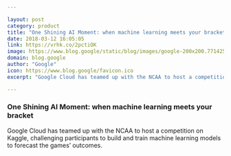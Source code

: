```yaml
---

layout: post
category: product
title: "One Shining AI Moment: when machine learning meets your bracket"
date: 2018-03-12 16:05:05
link: https://vrhk.co/2pctiOK
image: https://www.blog.google/static/blog/images/google-200x200.7714256da16f.png
domain: blog.google
author: "Google"
icon: https://www.blog.google/favicon.ico
excerpt: "Google Cloud has teamed up with the NCAA to host a competition on Kaggle, challenging participants to build and train machine learning models to forecast the games’ outcomes."

---
```


### One Shining AI Moment: when machine learning meets your bracket

Google Cloud has teamed up with the NCAA to host a competition on Kaggle, challenging participants to build and train machine learning models to forecast the games’ outcomes.